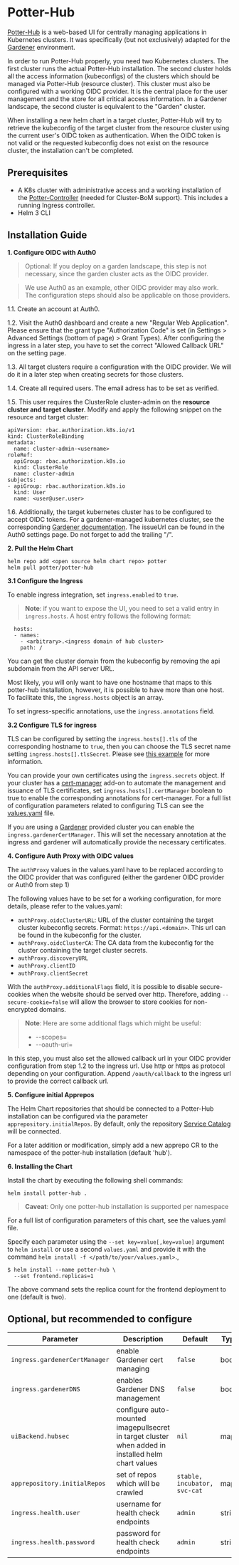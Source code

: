 # Potter-Hub

[Potter-Hub](https://github.com/gardener/potter-hub) is a web-based UI for centrally managing applications in Kubernetes clusters. It was specifically (but not exclusively) adapted for the [Gardener](https://gardener.cloud/) environment.

In order to run Potter-Hub properly, you need two Kubernetes clusters. The first cluster runs the actual Potter-Hub installation. The second cluster holds all the access information (kubeconfigs) of the clusters which should be managed via Potter-Hub (resource cluster). This cluster must also be configured with a working OIDC provider. It is the central place for the user management and the store for all critical access information. In a Gardener landscape, the second cluster is equivalent to the "Garden" cluster.

When installing a new helm chart in a target cluster, Potter-Hub will try to retrieve the kubeconfig of the target cluster from the resource cluster using the current user's OIDC token as authentication. When the OIDC token is not valid or the requested kubeconfig does not exist on the resource cluster, the installation can't be completed.

## Prerequisites

- A K8s cluster with administrative access and a working installation of the [Potter-Controller](https://github.com/gardener/potter-controller) (needed for Cluster-BoM support). This includes a running Ingress controller.
- Helm 3 CLI


## Installation Guide

**1. Configure OIDC with Auth0**
> Optional: If you deploy on a garden landscape, this step is not necessary, since the garden cluster acts as the OIDC provider.

> We use Auth0 as an example, other OIDC provider may also work. The configuration steps should also be applicable on those providers.

1.1. Create an account at Auth0.

1.2. Visit the Auth0 dashboard and create a new "Regular Web Application". Please ensure that the grant type "Authorization Code" is set (in Settings > Advanced Settings (bottom of page) > Grant Types). After configuring the ingress in a later step, you have to set the correct "Allowed Callback URL" on the setting page.

1.3. All target clusters require a configuration with the OIDC provider. We will do it in a later step when creating secrets for those clusters.

1.4. Create all required users. The email adress has to be set as verified.

1.5. This user requires the ClusterRole cluster-admin on the **resource cluster and target cluster**. Modify and apply the following snippet on the resource and target cluster: 
```
apiVersion: rbac.authorization.k8s.io/v1
kind: ClusterRoleBinding
metadata:
  name: cluster-admin-<username>
roleRef:
  apiGroup: rbac.authorization.k8s.io
  kind: ClusterRole
  name: cluster-admin
subjects:
- apiGroup: rbac.authorization.k8s.io
  kind: User
  name: <user@user.user>
```
1.6. Additionally, the target kubernetes cluster has to be configured to accept OIDC tokens. For a gardener-managed kubernetes cluster, see the corresponding [Gardener documentation](https://gardener.cloud/documentation/tutorials/oidc-login/#configure-the-shoot-cluster). The issueUrl can be found in the Auth0 settings page. Do not forget to add the trailing "/". 

**2. Pull the Helm Chart**
```
helm repo add <open source helm chart repo> potter
helm pull potter/potter-hub
```

**3.1 Configure the Ingress**

To enable ingress integration, set `ingress.enabled` to `true`.

> **Note**: if you want to expose the UI, you need to set a valid entry in `ingress.hosts`. A host entry follows the following format:
```
  hosts:
  - names:
    - <arbitrary>.<ingress domain of hub cluster>
    path: /
```
You can get the cluster domain from the kubeconfig by removing the api subdomain from the API server URL.

Most likely, you will only want to have one hostname that maps to this potter-hub installation, however, it is possible to have more than one host. To facilitate this, the `ingress.hosts` object is an array.

To set ingress-specific annotations, use the `ingress.annotations` field.

**3.2 Configure TLS for ingress**

TLS can be configured by setting the `ingress.hosts[].tls` of the corresponding hostname to `true`, then you can choose the TLS secret name setting `ingress.hosts[].tlsSecret`. Please see [this example](https://github.com/kubernetes/contrib/tree/master/ingress/controllers/nginx/examples/tls) for more information.

You can provide your own certificates using the `ingress.secrets` object. If your cluster has a [cert-manager](https://github.com/jetstack/cert-manager) add-on to automate the management and issuance of TLS certificates, set `ingress.hosts[].certManager` boolean to true to enable the corresponding annotations for cert-manager. For a full list of configuration parameters related to configuring TLS can see the [values.yaml](values.yaml) file.

If you are using a [Gardener](https://gardener.cloud/) provided cluster you can enable the `ingress.gardenerCertManager`. This will set the necessary annotation at the ingress and gardener will automatically provide the necessary certificates.

**4. Configure Auth Proxy with OIDC values**

The `authProxy` values in the values.yaml have to be replaced according to the OIDC provider that was configured (either the gardener OIDC provider or Auth0 from step 1)

The following values have to be set for a working configuration, for more details, please refer to the values.yaml:
- `authProxy.oidcClusterURL`: URL of the cluster containing the target cluster kubeconfig secrets. Format: `https://api.<domain>`. This url can be found in the kubeconfig for the cluster. 
- `authProxy.oidcClusterCA`: The CA data from the kubeconfig for the cluster containing the target cluster secrets.
- `authProxy.discoveryURL`
- `authProxy.clientID`
- `authProxy.clientSecret`

With the `authProxy.additionalFlags` field, it is possible to disable secure-cookies when the website should be served over http. Therefore, adding `--secure-cookie=false` will allow the browser to store cookies for non-encrypted domains.

> **Note**: Here are some additional flags which might be useful:
>
> - --scopes=<your-scope>
> - --oauth-uri=<your-uri>

In this step, you must also set the allowed callback url in your OIDC provider configuration from step 1.2 to the ingress url. Use http or https as protocol depending on your configuration. Append `/oauth/callback` to the ingress url to provide the correct callback url.

**5. Configure initial Apprepos**

The Helm Chart repositories that should be connected to a Potter-Hub installation can be configured via the parameter `apprepository.initialRepos`. By default, only the repository [Service Catalog](https://svc-catalog-charts.storage.googleapis.com) will be connected.

For a later addition or modification, simply add a new apprepo CR to the namespace of the potter-hub installation (default 'hub').

**6. Installing the Chart**

Install the chart by executing the following shell commands:

```console
helm install potter-hub .
```

> **Caveat**: Only one potter-hub installation is supported per namespace

For a full list of configuration parameters of this chart, see the values.yaml file.

Specify each parameter using the `--set key=value[,key=value]` argument to `helm install` or use a second `values.yaml` and provide it with the command `helm install -f </path/to/your/values.yaml>`.,

```console
$ helm install --name potter-hub \
  --set frontend.replicas=1
```

The above command sets the replica count for the frontend deployment to one (default is two).

## Optional, but recommended to configure

Parameter | Description | Default | Type
--- | --- | --- | ---
`ingress.gardenerCertManager` | enable Gardener cert managing  | `false` | bool
`ingress.gardenerDNS` | enables Gardener DNS management | `false` | bool
`uiBackend.hubsec` | configure auto-mounted imagepullsecret in target cluster when added in installed helm chart values | `nil` | map
`apprepository.initialRepos` | set of repos which will be crawled  | `stable, incubator, svc-cat` | map
`ingress.health.user` | username for health check endpoints | `admin` | string
`ingress.health.password` | password for health check endpoints | `admin` | string

